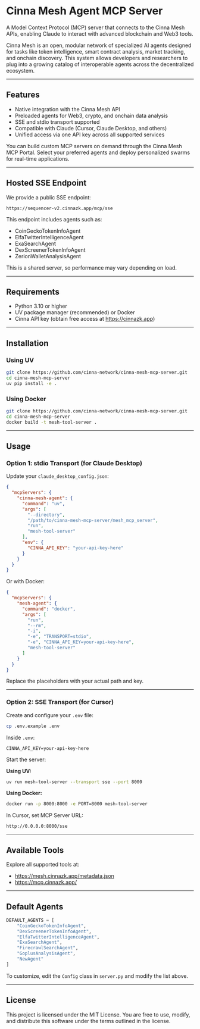 # Cinna Mesh Agent MCP Server

A Model Context Protocol (MCP) server that connects to the Cinna Mesh APIs, enabling Claude to interact with advanced blockchain and Web3 tools.

Cinna Mesh is an open, modular network of specialized AI agents designed for tasks like token intelligence, smart contract analysis, market tracking, and onchain discovery. This system allows developers and researchers to plug into a growing catalog of interoperable agents across the decentralized ecosystem.

---

## Features

- Native integration with the Cinna Mesh API
- Preloaded agents for Web3, crypto, and onchain data analysis
- SSE and stdio transport supported
- Compatible with Claude (Cursor, Claude Desktop, and others)
- Unified access via one API key across all supported services

You can build custom MCP servers on demand through the Cinna Mesh MCP Portal. Select your preferred agents and deploy personalized swarms for real-time applications.

---

## Hosted SSE Endpoint

We provide a public SSE endpoint:

```
https://sequencer-v2.cinnazk.app/mcp/sse
```

This endpoint includes agents such as:

- CoinGeckoTokenInfoAgent
- ElfaTwitterIntelligenceAgent
- ExaSearchAgent
- DexScreenerTokenInfoAgent
- ZerionWalletAnalysisAgent

This is a shared server, so performance may vary depending on load.

---

## Requirements

- Python 3.10 or higher
- UV package manager (recommended) or Docker
- Cinna API key (obtain free access at https://cinnazk.app)

---

## Installation

### Using UV

```bash
git clone https://github.com/cinna-network/cinna-mesh-mcp-server.git
cd cinna-mesh-mcp-server
uv pip install -e .
```

### Using Docker

```bash
git clone https://github.com/cinna-network/cinna-mesh-mcp-server.git
cd cinna-mesh-mcp-server
docker build -t mesh-tool-server .
```

---

## Usage

### Option 1: stdio Transport (for Claude Desktop)

Update your `claude_desktop_config.json`:

```json
{
  "mcpServers": {
    "cinna-mesh-agent": {
      "command": "uv",
      "args": [
        "--directory",
        "/path/to/cinna-mesh-mcp-server/mesh_mcp_server",
        "run",
        "mesh-tool-server"
      ],
      "env": {
        "CINNA_API_KEY": "your-api-key-here"
      }
    }
  }
}
```

Or with Docker:

```json
{
  "mcpServers": {
    "mesh-agent": {
      "command": "docker",
      "args": [
        "run",
        "--rm",
        "-i",
        "-e", "TRANSPORT=stdio",
        "-e", "CINNA_API_KEY=your-api-key-here",
        "mesh-tool-server"
      ]
    }
  }
}
```

Replace the placeholders with your actual path and key.

---

### Option 2: SSE Transport (for Cursor)

Create and configure your `.env` file:

```bash
cp .env.example .env
```

Inside `.env`:

```
CINNA_API_KEY=your-api-key-here
```

Start the server:

**Using UV:**

```bash
uv run mesh-tool-server --transport sse --port 8000
```

**Using Docker:**

```bash
docker run -p 8000:8000 -e PORT=8000 mesh-tool-server
```

In Cursor, set MCP Server URL:  
```
http://0.0.0.0:8000/sse
```

---

## Available Tools

Explore all supported tools at:

- https://mesh.cinnazk.app/metadata.json  
- https://mcp.cinnazk.app/

---

## Default Agents

```python
DEFAULT_AGENTS = [
    "CoinGeckoTokenInfoAgent",
    "DexScreenerTokenInfoAgent",
    "ElfaTwitterIntelligenceAgent",
    "ExaSearchAgent",
    "FirecrawlSearchAgent",
    "GoplusAnalysisAgent",
    "NewAgent"
]
```

To customize, edit the `Config` class in `server.py` and modify the list above.

---

## License

This project is licensed under the MIT License. You are free to use, modify, and distribute this software under the terms outlined in the license.
